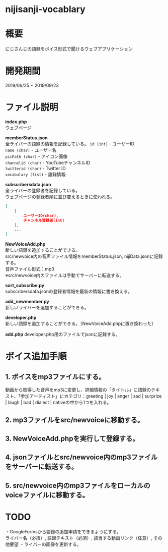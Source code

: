# nijisanji-vocablary

# 概要
にじさんじの語録をボイス形式で聞けるウェブアプリケーション

# 開発期間
2019/06/25 ~ 2019/09/23

# ファイル説明
**index.php**  
ウェブページ

**memberStatus.json**  
全ライバーの語録の情報を記録している。
`id (int)` - ユーザーID  
`name (char)` - ユーザー名  
`picPath (char)` - アイコン画像  
`channelid (char)` - YouTubeチャンネルID  
`twitterid (char)` - Twitter ID  
`vocabulary (list)` - 語録情報  

**subscribersdata.json**  
全ライバーの登録者を記録している。  
ウェブページの登録者順に並び変えるときに使われる。  
```json
[
    [
        ユーザーID(char),
        チャンネル登録者(int)
    ],
    ...
]
```

**NewVoiceAdd.php**  
新しい語録を追加することができる。  
src/newvoice内の音声ファイル情報をmemberStatus.json, nijiData.jsonに記録する。  
音声ファイル形式：mp3  
※src/newvoice内のファイルは手動でサーバーに転送する。  

**sort_subscribe.py**  
subscribersdata.jsonの登録者情報を最新の情報に書き換える。  

**add_newmember.py**  
新しいライバーを追加することができる。  

**developer.php**  
新しい語録を追加することができる。（NewVoiceAdd.phpに置き換わった）

**add.php**
developer.php用のファイルでjsonに記録する。


# ボイス追加手順
## 1. ボイスをmp3ファイルにする。  
動画から取得した音声をmp3に変更し、詳細情報の「タイトル」に語録のテキスト、「参加アーティスト」にカテゴリ：greeting | joy | anger | sad | surprize | laugh | bad | dialect | nativeの中から1つを入れる。　　

## 2. mp3ファイルをsrc/newvoiceに移動する。
## 3. NewVoiceAdd.phpを実行して登録する。
## 4. jsonファイルとsrc/newvoice内のmp3ファイルをサーバーに転送する。
## 5. src/newvoice内のmp3ファイルをローカルのvoiceファイルに移動する。


# TODO
・GoogleFormsから語録の追加申請をできるようにする。  
 ライバー名（必須）, 語録テキスト（必須）, 該当する動画リンク（任意）, その他要望
・ライバーの画像を更新する。